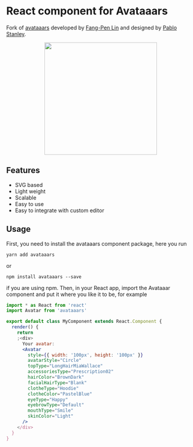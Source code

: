 # React component for Avataaars

Fork of [avataaars](https://github.com/fangpenlin/avataaars) developed by [Fang-Pen Lin](https://twitter.com/fangpenlin) and designed by [Pablo Stanley](https://twitter.com/pablostanley).

<p align="center"><img src='avataaars-example.png?raw=true' style='width: 300px; height: 300px;' /></p>

## Features

- SVG based
- Light weight
- Scalable
- Easy to use
- Easy to integrate with custom editor

## Usage

First, you need to install the avataaars component package, here you run

```
yarn add avataaars
```

or

```
npm install avataaars --save
```

if you are using npm. Then, in your React app, import the Avataaar component and put it where you like it to be, for example

```jsx
import * as React from 'react'
import Avatar from 'avataaars'

export default class MyComponent extends React.Component {
  render() {
    return
    ;<div>
      Your avatar:
      <Avatar
        style={{ width: '100px', height: '100px' }}
        avatarStyle="Circle"
        topType="LongHairMiaWallace"
        accessoriesType="Prescription02"
        hairColor="BrownDark"
        facialHairType="Blank"
        clotheType="Hoodie"
        clotheColor="PastelBlue"
        eyeType="Happy"
        eyebrowType="Default"
        mouthType="Smile"
        skinColor="Light"
      />
    </div>
  }
}
```
